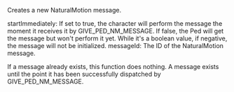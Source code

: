 Creates a new NaturalMotion message.

startImmediately: If set to true, the character will perform the message the moment it receives it by GIVE_PED_NM_MESSAGE. If false, the Ped will get the message but won't perform it yet. While it's a boolean value, if negative, the message will not be initialized.
messageId: The ID of the NaturalMotion message.

If a message already exists, this function does nothing. A message exists until the point it has been successfully dispatched by GIVE_PED_NM_MESSAGE.
